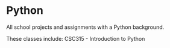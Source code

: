 # Python
All school projects and assignments with a Python background.

These classes include:
CSC315 - Introduction to Python
